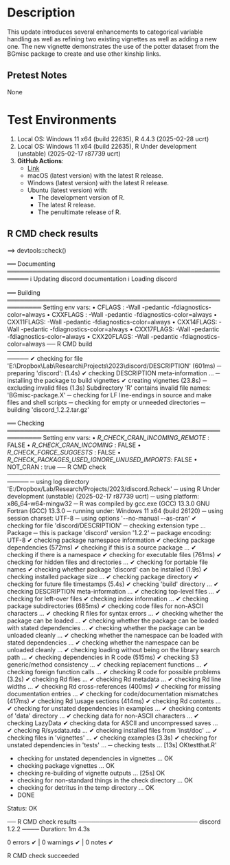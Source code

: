 
# Description

This update introduces several enhancements to categorical variable handling as well as refining two existing vignettes as well as adding a new one. The new vignette demonstrates the use of the potter dataset from the BGmisc package to create and use other kinship links. 

## Pretest Notes

 None
 
# Test Environments

1. Local OS: Windows 11 x64 (build 22635), R 4.4.3 (2025-02-28 ucrt)
2. Local OS: Windows 11 x64 (build 22635), R Under development (unstable) (2025-02-17 r87739 ucrt)
3. **GitHub Actions**:  
    - [Link](https://github.com/R-Computing-Lab/discord/actions/runs/14227584727)
    - macOS (latest version) with the latest R release.
    - Windows (latest version) with the latest R release.
    - Ubuntu (latest version) with:
        - The development version of R.
        - The latest R release.
        - The penultimate release of R.
        
## R CMD check results

==> devtools::check()

══ Documenting ═══════════════════════════════════════════════════════
ℹ Updating discord documentation
ℹ Loading discord

══ Building ══════════════════════════════════════════════════════════
Setting env vars:
• CFLAGS    : -Wall -pedantic -fdiagnostics-color=always
• CXXFLAGS  : -Wall -pedantic -fdiagnostics-color=always
• CXX11FLAGS: -Wall -pedantic -fdiagnostics-color=always
• CXX14FLAGS: -Wall -pedantic -fdiagnostics-color=always
• CXX17FLAGS: -Wall -pedantic -fdiagnostics-color=always
• CXX20FLAGS: -Wall -pedantic -fdiagnostics-color=always
── R CMD build ───────────────────────────────────────────────────────
✔  checking for file 'E:\Dropbox\Lab\Research\Projects\2023\discord/DESCRIPTION' (601ms)
─  preparing 'discord': (1.4s)
✔  checking DESCRIPTION meta-information ...
─  installing the package to build vignettes
✔  creating vignettes (23.8s)
─  excluding invalid files (1.3s)
   Subdirectory 'R' contains invalid file names:
     'BGmisc-package.X'
─  checking for LF line-endings in source and make files and shell scripts
─  checking for empty or unneeded directories
─  building 'discord_1.2.2.tar.gz'
   
══ Checking ══════════════════════════════════════════════════════════
Setting env vars:
• _R_CHECK_CRAN_INCOMING_REMOTE_               : FALSE
• _R_CHECK_CRAN_INCOMING_                      : FALSE
• _R_CHECK_FORCE_SUGGESTS_                     : FALSE
• _R_CHECK_PACKAGES_USED_IGNORE_UNUSED_IMPORTS_: FALSE
• NOT_CRAN                                     : true
── R CMD check ───────────────────────────────────────────────────────
─  using log directory 'E:/Dropbox/Lab/Research/Projects/2023/discord.Rcheck'
─  using R Under development (unstable) (2025-02-17 r87739 ucrt)
─  using platform: x86_64-w64-mingw32
─  R was compiled by
       gcc.exe (GCC) 13.3.0
       GNU Fortran (GCC) 13.3.0
─  running under: Windows 11 x64 (build 26120)
─  using session charset: UTF-8
─  using options '--no-manual --as-cran'
✔  checking for file 'discord/DESCRIPTION'
─  checking extension type ... Package
─  this is package 'discord' version '1.2.2'
─  package encoding: UTF-8
✔  checking package namespace information
✔  checking package dependencies (572ms)
✔  checking if this is a source package ...
✔  checking if there is a namespace
✔  checking for executable files (761ms)
✔  checking for hidden files and directories ...
✔  checking for portable file names
✔  checking whether package 'discord' can be installed (1.9s)
✔  checking installed package size ... 
✔  checking package directory
✔  checking for future file timestamps (5.4s)
✔  checking 'build' directory ...
✔  checking DESCRIPTION meta-information ... 
✔  checking top-level files ...
✔  checking for left-over files
✔  checking index information ... 
✔  checking package subdirectories (685ms)
✔  checking code files for non-ASCII characters ... 
✔  checking R files for syntax errors ... 
✔  checking whether the package can be loaded ... 
✔  checking whether the package can be loaded with stated dependencies ... 
✔  checking whether the package can be unloaded cleanly ... 
✔  checking whether the namespace can be loaded with stated dependencies ... 
✔  checking whether the namespace can be unloaded cleanly ... 
✔  checking loading without being on the library search path ... 
✔  checking dependencies in R code (515ms)
✔  checking S3 generic/method consistency ... 
✔  checking replacement functions ... 
✔  checking foreign function calls ... 
✔  checking R code for possible problems (3.2s)
✔  checking Rd files ... 
✔  checking Rd metadata ... 
✔  checking Rd line widths ... 
✔  checking Rd cross-references (400ms)
✔  checking for missing documentation entries ... 
✔  checking for code/documentation mismatches (417ms)
✔  checking Rd \usage sections (414ms)
✔  checking Rd contents ... 
✔  checking for unstated dependencies in examples ... 
✔  checking contents of 'data' directory ...
✔  checking data for non-ASCII characters ... 
✔  checking LazyData
✔  checking data for ASCII and uncompressed saves ... 
✔  checking R/sysdata.rda ... 
✔  checking installed files from 'inst/doc' ... 
✔  checking files in 'vignettes' ... 
✔  checking examples (3.3s)
✔  checking for unstated dependencies in 'tests' ... 
─  checking tests ...
    [13s] OKtestthat.R'
   * checking for unstated dependencies in vignettes ... OK
   * checking package vignettes ... OK
   * checking re-building of vignette outputs ... [25s] OK
   * checking for non-standard things in the check directory ... OK
   * checking for detritus in the temp directory ... OK
   * DONE
   
   Status: OK
   
── R CMD check results ──────────────────────────── discord 1.2.2 ────
Duration: 1m 4.3s

0 errors ✔ | 0 warnings ✔ | 0 notes ✔

R CMD check succeeded
